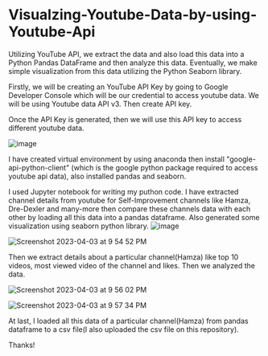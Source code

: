 # Visualzing-Youtube-Data-by-using-Youtube-Api


 Utilizing YouTube API, we extract the data and  also load this data into a Python Pandas DataFrame and then analyze this data. Eventually, we  make simple visualization from this data  utilizing the Python Seaborn library. 

Firstly, we will be creating an YouTube API Key by going to Google Developer Console which will be our credential to access youtube data. We will be using Youtube data API v3. Then create API key.

Once the API Key is generated, then we will use this API key to access different youtube data. 

![image](https://user-images.githubusercontent.com/100124377/229520259-99b75320-0cb9-47e6-b931-9f0df3499ec2.png)

I have created virtual environment by using anaconda then install "google-api-python-client" (which is the google python package required to access youtube api data), also installed pandas and seaborn.

I used Jupyter notebook for writing my puthon code. I have extracted channel details from youtube for Self-Improvement channels like Hamza, Dre-Dexler and many-more then compare these channels data with each other by loading all this data into a pandas dataframe. Also generated some visualization using seaborn python library.
![image](https://user-images.githubusercontent.com/100124377/229523493-4bbdee30-338e-4144-9204-6b9bed189fe2.png)

![Screenshot 2023-04-03 at 9 54 52 PM](https://user-images.githubusercontent.com/100124377/229570944-8ab0bcf1-daac-41da-b957-fd7565a7fe0e.png)

Then we extract details about a particular channel(Hamza) like top 10 videos, most viewed video of the channel and likes. Then we analyzed the data.

![Screenshot 2023-04-03 at 9 56 02 PM](https://user-images.githubusercontent.com/100124377/229571030-32459e6b-9cb1-4372-b659-806f8d71962b.png)

![Screenshot 2023-04-03 at 9 57 34 PM](https://user-images.githubusercontent.com/100124377/229571074-dd0ad41c-b015-4dfa-a49d-0269fbdeb5e4.png)


At last, I loaded all this data of a particular channel(Hamza) from pandas dataframe to a csv file(I also uploaded the csv file on this repository).



Thanks!

